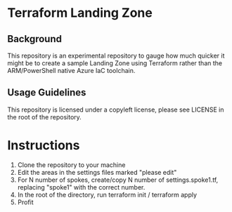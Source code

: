 # Terraform Landing Zone

## Background
This repository is an experimental repository to gauge how much quicker it might be to create a sample Landing Zone using Terraform rather than the ARM/PowerShell native Azure IaC toolchain. 

## Usage Guidelines
This repository is licensed under a copyleft license, please see LICENSE in the root of the repository.

# Instructions 

1. Clone the repository to your machine
2. Edit the areas in the settings files marked "please edit"
3. For N number of spokes, create/copy N number of settings.spoke1.tf, replacing "spoke1" with the correct number. 
4. In the root of the directory, run terraform init / terraform apply
5. Profit
